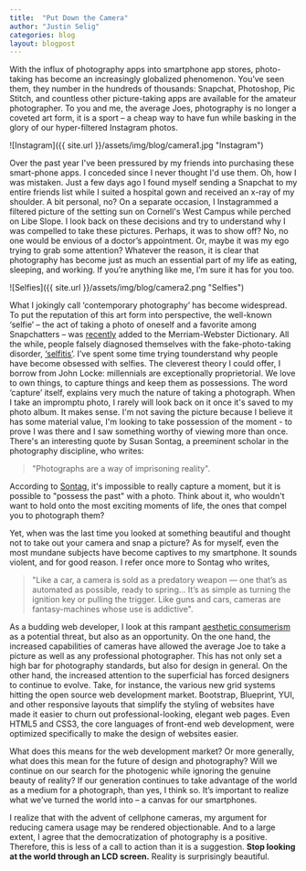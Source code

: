 ```yaml
---
title:  "Put Down the Camera"
author: "Justin Selig"
categories: blog
layout: blogpost
---
```

 
With the influx of photography apps into smartphone app stores, photo-taking has become an increasingly globalized phenomenon. You’ve seen them, they number in the hundreds of thousands: Snapchat, Photoshop, Pic Stitch, and countless other picture-taking apps are available for the amateur photographer. To you and me, the average Joes, photography is no longer a coveted art form, it is a sport – a cheap way to have fun while basking in the glory of our hyper-filtered Instagram photos.
 
![Instagram]({{ site.url }}/assets/img/blog/camera1.jpg "Instagram")

Over the past year I've been pressured by my friends into purchasing these smart-phone apps. I conceded since I never thought I'd use them. Oh, how I was mistaken. Just a few days ago I found myself sending a Snapchat to my entire friends list while I suited a hospital gown and received an x-ray of my shoulder. A bit personal, no? On a separate occasion, I Instagrammed a filtered picture of the setting sun on Cornell's West Campus while perched on Libe Slope. I look back on these decisions and try to understand why I was compelled to take these pictures. Perhaps, it was to show off? No, no one would be envious of a doctor’s appointment. Or, maybe it was my ego trying to grab some attention? Whatever the reason, it is clear that photography has become just as much an essential part of my life as eating, sleeping, and working. If you’re anything like me, I’m sure it has for you too.

![Selfies]({{ site.url }}/assets/img/blog/camera2.png "Selfies")
 
What I jokingly call ‘contemporary photography’ has become widespread. To put the reputation of this art form into perspective, the well-known ‘selfie’ – the act of taking a photo of oneself and a favorite among Snapchatters – was [recently](https://www.yahoo.com/tech/selfie-tweep-and-hashtag-added-to-86215489849.html) added to the Merriam-Webster Dictionary. All the while, people falsely diagnosed themselves with the fake-photo-taking disorder, [‘selfitis’](http://adobochronicles.com/2014/03/31/american-psychiatric-association-makes-it-official-selfie-a-mental-disorder/). I’ve spent some time trying tounderstand why people have become obsessed with selfies. The cleverest theory I could offer, I borrow from John Locke: millennials are exceptionally proprietorial. We love to own things, to capture things and keep them as possessions. The word ‘capture’ itself, explains very much the nature of taking a photograph. When I take an impromptu photo, I rarely will look back on it once it's saved to my photo album. It makes sense. I'm not saving the picture because I believe it has some material value, I'm looking to take possession of the moment - to prove I was there and I saw something worthy of viewing more than once. There's an interesting quote by Susan Sontag, a preeminent scholar in the photography discipline, who writes:
 
> "Photographs are a way of imprisoning reality".
 
According to [Sontag](http://www.susansontag.com/SusanSontag/books/onPhotographyExerpt.shtml), it's impossible to really capture a moment, but it is possible to "possess the past" with a photo. Think about it, who wouldn't want to hold onto the most exciting moments of life, the ones that compel you to photograph them?
 
Yet, when was the last time you looked at something beautiful and thought not to take out your camera and snap a picture? As for myself, even the most mundane subjects have become captives to my smartphone. It sounds violent, and for good reason. I refer once more to Sontag who writes,

> "Like a car, a camera is sold as a predatory weapon — one that’s as automated as possible, ready to spring... It’s as simple as turning the ignition key or pulling the trigger. Like guns and cars, cameras are fantasy-machines whose use is addictive".
 
As a budding web developer, I look at this rampant [aesthetic consumerism](http://www.brainpickings.org/index.php/2013/09/16/susan-sontag-on-photography-social-media/) as a potential threat, but also as an opportunity. On the one hand, the increased capabilities of cameras have allowed the average Joe to take a picture as well as any professional photographer. This has not only set a high bar for photography standards, but also for design in general. On the other hand, the increased attention to the superficial has forced designers to continue to evolve. Take, for instance, the various new grid systems hitting the open source web development market. Bootstrap, Blueprint, YUI, and other responsive layouts that simplify the styling of websites have made it easier to churn out professional-looking, elegant web pages. Even HTML5 and CSS3, the core languages of front-end web development, were optimized specifically to make the design of websites easier.
 
What does this means for the web development market? Or more generally, what does this mean for the future of design and photography? Will we continue on our search for the photogenic while ignoring the genuine beauty of reality? If our generation continues to take advantage of the world as a medium for a photograph, than yes, I think so. It’s important to realize what we’ve turned the world into – a canvas for our smartphones.
 
I realize that with the advent of cellphone cameras, my argument for reducing camera usage may be rendered objectionable. And to a large extent, I agree that the democratization of photography is a positive. Therefore, this is less of a call to action than it is a suggestion. **Stop looking at the world through an LCD screen.** Reality is surprisingly beautiful.

<!-- Justin Selig is a member of Life Changing Labs and is an ‘average Joe’ photographer’. -->